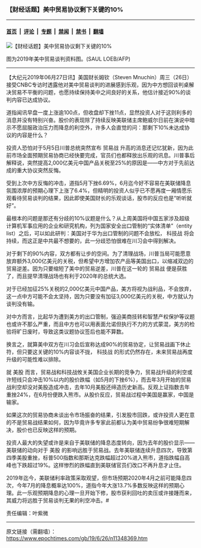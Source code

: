 ### 【财经话题】美中贸易协议剩下关键的10%

---

#### [首页](../../../..?n11348369) &nbsp;|&nbsp; [评论](../../../../../epoch-comment?n11348369) &nbsp;|&nbsp; [专题](../../../../../epoch-special?n11348369) &nbsp;|&nbsp; [禁闻](../../../../../epoch-news?n11348369) &nbsp;|&nbsp; [禁书](../../../../../books?n11348369) &nbsp;|&nbsp; [翻墙](https://github.com/gfw-breaker/nogfw/blob/master/README.md?n11348369)


<div><img alt="【财经话题】美中贸易协议剩下关键的10%" class="attachment-djy_600_400 size-djy_600_400 wp-post-image" src="https://i.epochtimes.com/assets/uploads/2019/05/000_1GC5EJ-600x400-1-1.jpg"/>
<div class="caption">
 <p>
  图为2019年美中贸易谈判资料图。(SAUL LOEB/AFP)
 </p>
</div></div><hr/><div class="post_content" id="artbody" itemprop="articleBody">
 <!-- article content begin -->
 <p>
  【大纪元2019年06月27日讯】美国财长姆钦（Steven Mnuchin）周三（26日）接受CNBC专访时透露他对美中贸易谈判的进展感到乐观，因为中方想回谈判桌解决贸易不平衡的问题，也愿持续保持美中之间良好的关系，他估计接近90%的谈判内容已达成协议。
 </p>
 <p>
  道指闻讯早盘一度上涨逾100点，但收盘却下挫11点，显然投资人对于这则利多的消息并没有特别兴奋。股价的表现除了持续反映美联储主席鲍威尔日前在演说中暗示不愿屈服政治压力而降息的利空外，许多人会直觉的问：那剩下10%未达成协议的内容是什么？
 </p>
 <p>
  投资人恐怕对于5月5日川普总统突然宣布
  <ok href="https://www.epochtimes.com/gb/tag/%E8%B4%B8%E6%98%93%E6%88%98.html">
   贸易战
  </ok>
  升高的消息还记忆犹新，因为此前市场全面预期贸易协商已经快要完成，官员们也都释放出乐观的讯息。川普事后解释说，突然提高2,000亿美元中国产品关税至25%的原因是——中方对于先前达成的重大协议突然反悔。
 </p>
 <p>
  受到上次中方反悔的冲击，道指5月下挫6.69%，6月迄今好不容易在美联储降息氛围浓厚的预期心理下上涨了6.4%，但精明的投资人似乎已不愿再度一厢情愿乐观看待贸易谈判的结果，因此即使美国财长的乐观谈话，股市的反应也是“听听就好”。
 </p>
 <p>
  最根本的问题是那还有分歧的10%议题是什么？从上周美国将中国五家涉及超级计算机军事应用的企业和研究机构，列为国家安全出口管制的“实体清单”（entity list）之后，可以如此研判：美国对于华为出口管制的问题不会放松，
  <ok href="https://www.epochtimes.com/gb/tag/%E7%A7%91%E6%8A%80%E6%88%98.html">
   科技战
  </ok>
  将会持续，而这正是中共最不想要的，此一分歧恐怕很难在川习会中得到解决。
 </p>
 <p>
  对于剩下的90%内容，双方都有让步的空间。为了清理战场，川普当局可能愿意放弃额外3,000亿美元的关税，但希望中方增加农产品等美国出口，以缩减双边的贸易逆差。因为只要缩短了美中的贸易逆差，川普在这一轮的
  <ok href="https://www.epochtimes.com/gb/tag/%E8%B4%B8%E6%98%93%E6%88%98.html">
   贸易战
  </ok>
  便是获胜了，而且提早清理战场也有利于2020年的总统大选。
 </p>
 <p>
  对于已经加征25%关税的2,000亿美元中国产品，美方将视为战利品，不会放弃，这一点中方可能不会太坚持，因为只要没有加征3,000亿美元的关税，中方就认为谈判没有输。
 </p>
 <p>
  对中方而言，比起华为遭到美方的出口管制，强迫美商技转和智慧产权保护等议题也或许不那么严重，而且中方也可以用表面允诺但执行不力的方式蒙混，美方的检验将旷日废时，导致这类议题协议签后也能不算数。
 </p>
 <p>
  换言之，就算美中双方在川习会后宣称达成90%的贸易协定，让贸易战画下休止符，但只要这关键的10%内容谈不拢，
  <ok href="https://www.epochtimes.com/gb/tag/%E7%A7%91%E6%8A%80%E6%88%98.html">
   科技战
  </ok>
  的形式仍然存在，未来贸易战再度升级的可能性难以排除。
 </p>
 <p>
  就
  <ok href="https://www.epochtimes.com/gb/tag/%E7%BE%8E%E8%82%A1.html">
   美股
  </ok>
  而言，贸易战和科技战攸关美国企业长期的竞争力，贸易战升级的利空或许短线只会冲击10%以内的股价跌幅（如5月的下挫6%），而去年3月开始的贸易战利空却没对美股造成冲击，去年10月美股还缔造历史新高。反观上证指数去年重挫24%，在6月份便跌入熊市。从股价反应，贸易战过程中美国是赢家，中国是输家。
 </p>
 <p>
  如果这次的贸易协商未谈出令市场振奋的结果，引发股市回跌，或许投资人更在意的不是贸易战结果如何，因为毕竟许多专家此前都认为美中贸易纷争很难短期解决，股价也已反映这样的预期。
 </p>
 <p>
  投资人最大的失望或许是来自于美联储的降息态度转向，因为去年的股价显示——美联储的动向对于
  <ok href="https://www.epochtimes.com/gb/tag/%E7%BE%8E%E8%82%A1.html">
   美股
  </ok>
  的影响远胜于贸易战。去年美联储连续升息四次，导致第四季美股重挫，标普500指数和那斯达克跌幅超过20%进入熊市，道指跌幅自高峰也下跌超过19%。这样惨烈的跌幅直到美联储官员们改口不再升息才止住。
 </p>
 <p>
  2019年迄今，美联储利率政策采取观望，但市场预期2020年4月之前可能降息四次，今年7月的降息概率达100%，道指今年大涨13.7%多数反映这样的预期心理。此一乐观预期降息的心理一旦开始下修，股市获利回吐的卖压或许接踵而来，其威力将远胜于贸易谈判无果的利空冲击。#
 </p>
 <p>
  责任编辑：叶紫微
 </p>
 <!-- article content end -->
 <div id="below_article_ad">
 </div>
</div>


---

原文链接（需翻墙）：https://www.epochtimes.com/gb/19/6/26/n11348369.htm